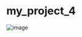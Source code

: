# my_project_4



![image](https://user-images.githubusercontent.com/91089601/146658097-46d3d5b8-b5b0-41f8-bd4c-64e05339fd4f.png)

